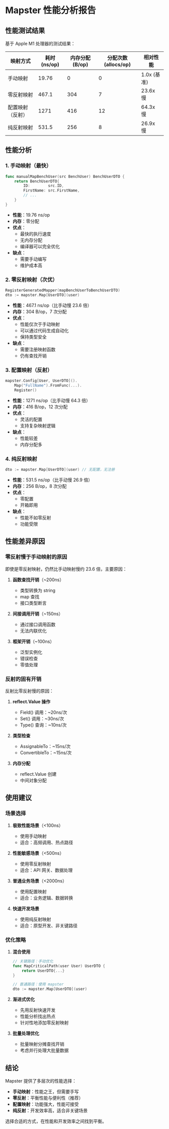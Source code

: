 # Mapster 性能分析报告

## 性能测试结果

基于 Apple M1 处理器的测试结果：

| 映射方式 | 耗时 (ns/op) | 内存分配 (B/op) | 分配次数 (allocs/op) | 相对性能 |
|---------|-------------|----------------|-------------------|----------|
| 手动映射 | 19.76 | 0 | 0 | 1.0x (基准) |
| 零反射映射 | 467.1 | 304 | 7 | 23.6x 慢 |
| 配置映射（反射）| 1271 | 416 | 12 | 64.3x 慢 |
| 纯反射映射 | 531.5 | 256 | 8 | 26.9x 慢 |

## 性能分析

### 1. 手动映射（最快）
```go
func manualMapBenchUser(src BenchUser) BenchUserDTO {
    return BenchUserDTO{
        ID:        src.ID,
        FirstName: src.FirstName,
        // ...
    }
}
```
- **性能**：19.76 ns/op
- **内存**：零分配
- **优点**：
  - 最快的执行速度
  - 无内存分配
  - 编译器可以完全优化
- **缺点**：
  - 需要手动编写
  - 维护成本高

### 2. 零反射映射（次优）
```go
RegisterGeneratedMapper(mapBenchUserToBenchUserDTO)
dto := mapster.Map[UserDTO](user)
```
- **性能**：467.1 ns/op（比手动慢 23.6 倍）
- **内存**：304 B/op，7 次分配
- **优点**：
  - 性能仅次于手动映射
  - 可以通过代码生成自动化
  - 保持类型安全
- **缺点**：
  - 需要注册映射函数
  - 仍有查找开销

### 3. 配置映射（反射）
```go
mapster.Config[User, UserDTO]().
    Map("FullName").FromFunc(...).
    Register()
```
- **性能**：1271 ns/op（比手动慢 64.3 倍）
- **内存**：416 B/op，12 次分配
- **优点**：
  - 灵活的配置
  - 支持复杂映射逻辑
- **缺点**：
  - 性能较差
  - 内存分配多

### 4. 纯反射映射
```go
dto := mapster.Map[UserDTO](user) // 无配置，无注册
```
- **性能**：531.5 ns/op（比手动慢 26.9 倍）
- **内存**：256 B/op，8 次分配
- **优点**：
  - 零配置
  - 开箱即用
- **缺点**：
  - 性能不如零反射
  - 功能受限

## 性能差异原因

### 零反射慢于手动映射的原因

即使是零反射映射，仍然比手动映射慢约 23.6 倍，主要原因：

1. **函数查找开销**（~200ns）
   - 类型转换为 string
   - map 查找
   - 接口类型断言

2. **间接调用开销**（~150ns）
   - 通过接口调用函数
   - 无法内联优化

3. **框架开销**（~100ns）
   - 泛型实例化
   - 错误检查
   - 零值处理

### 反射的固有开销

反射比零反射慢的原因：

1. **reflect.Value 操作**
   - Field() 调用：~20ns/次
   - Set() 调用：~30ns/次
   - Type() 查询：~10ns/次

2. **类型检查**
   - AssignableTo：~15ns/次
   - ConvertibleTo：~15ns/次

3. **内存分配**
   - reflect.Value 创建
   - 中间对象分配

## 使用建议

### 场景选择

1. **极致性能场景**（<100ns）
   - 使用手动映射
   - 适合：高频调用、热点路径

2. **性能敏感场景**（<500ns）
   - 使用零反射映射
   - 适合：API 网关、数据处理

3. **普通业务场景**（<2000ns）
   - 使用配置映射
   - 适合：业务逻辑、数据转换

4. **快速开发场景**
   - 使用纯反射映射
   - 适合：原型开发、非关键路径

### 优化策略

1. **混合使用**
   ```go
   // 关键路径：手动优化
   func MapCriticalPath(user User) UserDTO {
       return UserDTO{...}
   }
   
   // 普通路径：使用 mapster
   dto := mapster.Map[UserDTO](user)
   ```

2. **渐进式优化**
   - 先用反射快速开发
   - 性能分析找出热点
   - 针对性地添加零反射映射

3. **批量处理优化**
   - 批量映射分摊查找开销
   - 考虑并行处理大批量数据

## 结论

Mapster 提供了多层次的性能选择：

- **手动映射**：性能之王，但需要手写
- **零反射**：平衡性能与便利性（推荐）
- **配置映射**：功能强大，性能可接受
- **纯反射**：开发效率高，适合非关键场景

选择合适的方式，在性能和开发效率之间找到平衡。 